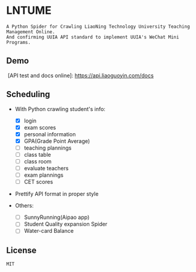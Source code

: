 # LNTUME
    A Python Spider for Crawling LiaoNing Technology University Teaching Management Online.
    And confirming UUIA API standard to implement UUIA's WeChat Mini Programs.

## Demo
​    [API test and docs online]: https://api.liaoguoyin.com/docs

## Scheduling
- With Python crawling student's info:
    - [x] login
    - [x] exam scores
    - [x] personal information
    - [x] GPA(Grade Point Average)
    - [ ] teaching plannings
    - [ ] class table
    - [ ] class room
    - [ ] evaluate teachers
    - [ ] exam plannings
    - [ ] CET scores
    
- Prettify API format in proper style

- Others:
    - [ ] SunnyRunning(Aipao app)
    - [ ] Student Quality expansion Spider
    - [ ] Water-card Balance
    
## License
    MIT